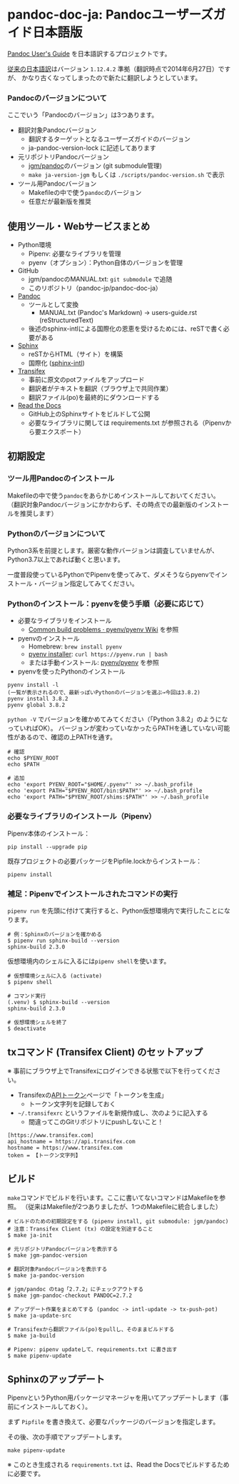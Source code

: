 # pandoc-doc-ja: Pandocユーザーズガイド日本語版

[Pandoc User's Guide](http://pandoc.org/MANUAL.html) を日本語訳するプロジェクトです。

[従来の日本語訳](http://sky-y.github.io/site-pandoc-jp/users-guide/)はバージョン `1.12.4.2` 準拠（翻訳時点で2014年6月27日）ですが、
かなり古くなってしまったので新たに翻訳しようとしています。

### Pandocのバージョンについて

ここでいう「Pandocのバージョン」は3つあります。

- 翻訳対象Pandocバージョン
    - 翻訳するターゲットとなるユーザーズガイドのバージョン
    - ja-pandoc-version-lock に記述してあります
- 元リポジトリPandocバージョン
    - [jgm/pandoc](https://github.com/jgm/pandoc)のバージョン (git submodule管理)
    - `make ja-version-jgm` もしくは `./scripts/pandoc-version.sh` で表示
- ツール用Pandocバージョン
    - Makefileの中で使う`pandoc`のバージョン
    - 任意だが最新版を推奨

## 使用ツール・Webサービスまとめ

- Python環境
    - Pipenv: 必要なライブラリを管理
    - pyenv（オプション）：Python自体のバージョンを管理
- GitHub
    - jgm/pandocのMANUAL.txt: `git submodule` で追随
    - このリポジトリ（pandoc-jp/pandoc-doc-ja）
- [Pandoc](http://pandoc.org/)
    - ツールとして変換
        - MANUAL.txt (Pandoc's Markdown) -> users-guide.rst (reStructuredText)
    - 後述のsphinx-intlによる国際化の恩恵を受けるためには、reSTで書く必要がある
- [Sphinx](https://www.sphinx-doc.org/ja/master/index.html)
    - reSTからHTML（サイト）を構築
    - 国際化 ([sphinx-intl](https://www.sphinx-doc.org/ja/master/usage/advanced/intl.html))
- [Transifex](https://www.transifex.com/)
    - 事前に原文のpotファイルをアップロード
    - 翻訳者がテキストを翻訳（ブラウザ上で共同作業）
    - 翻訳ファイル(po)を最終的にダウンロードする
- [Read the Docs](https://readthedocs.org/)
    - GitHub上のSphinxサイトをビルドして公開
    - 必要なライブラリに関しては requirements.txt が参照される（Pipenvから要エクスポート）

## 初期設定

### ツール用Pandocのインストール

Makefileの中で使う`pandoc`をあらかじめインストールしておいてください。
（翻訳対象Pandocバージョンにかかわらず、その時点での最新版のインストールを推奨します）

### Pythonのバージョンについて

Python3系を前提とします。厳密な動作バージョンは調査していませんが、Python3.7以上であれば動くと思います。

一度普段使っているPythonでPipenvを使ってみて、ダメそうならpyenvでインストール・バージョン指定してみてください。

### Pythonのインストール：pyenvを使う手順（必要に応じて）

- 必要なライブラリをインストール
    - [Common build problems · pyenv/pyenv Wiki](https://github.com/pyenv/pyenv/wiki/Common-build-problems) を参照
- pyenvのインストール
    - Homebrew: `brew install pyenv`
    - [pyenv installer](https://github.com/pyenv/pyenv-installer): `curl https://pyenv.run | bash`
    - または手動インストール: [pyenv/pyenv](https://github.com/pyenv/pyenv) を参照
- pyenvを使ったPythonのインストール

```shell
pyenv install -l
(一覧が表示されるので、最新っぽいPythonのバージョンを選ぶ→今回は3.8.2)
pyenv install 3.8.2
pyenv global 3.8.2
```

`python -V` でバージョンを確かめてみてください（「Python 3.8.2」のようになっていればOK）。
バージョンが変わっていなかったらPATHを通していない可能性があるので、確認の上PATHを通す。

```shell
# 確認
echo $PYENV_ROOT
echo $PATH

# 追加
echo 'export PYENV_ROOT="$HOME/.pyenv"' >> ~/.bash_profile
echo 'export PATH="$PYENV_ROOT/bin:$PATH"' >> ~/.bash_profile
echo 'export PATH="$PYENV_ROOT/shims:$PATH"' >> ~/.bash_profile
```

### 必要なライブラリのインストール（Pipenv）

Pipenv本体のインストール：

```shell
pip install --upgrade pip
```

既存プロジェクトの必要パッケージをPipfile.lockからインストール：

```shell
pipenv install
```

### 補足：Pipenvでインストールされたコマンドの実行

`pipenv run` を先頭に付けて実行すると、Python仮想環境内で実行したことになります。

```shell
# 例：Sphinxのバージョンを確かめる
$ pipenv run sphinx-build --version
sphinx-build 2.3.0
```

仮想環境内のシェルに入るには`pipenv shell`を使います。

```shell
# 仮想環境シェルに入る (activate)
$ pipenv shell

# コマンド実行
(.venv) $ sphinx-build --version
sphinx-build 2.3.0

# 仮想環境シェルを終了
$ deactivate
```

## txコマンド (Transifex Client) のセットアップ

※ 事前にブラウザ上でTransifexにログインできる状態で以下を行ってください。

- Transifexの[APIトークン](https://www.transifex.com/user/settings/api/)ページで「トークンを生成」
    - トークン文字列を記録しておく
- `~/.transifexrc` というファイルを新規作成し、次のように記入する
    - 間違ってこのGitリポジトリにpushしないこと！

```.transifexrc
[https://www.transifex.com]
api_hostname = https://api.transifex.com
hostname = https://www.transifex.com
token = 【トークン文字列】
```

## ビルド

`make`コマンドでビルドを行います。ここに書いてないコマンドはMakefileを参照。
（従来はMakefileが2つありましたが、1つのMakefileに統合しました）

```
# ビルドのための初期設定をする (pipenv install, git submodule: jgm/pandoc)
# 注意：Transifex Client (tx) の設定を別途すること
$ make ja-init

# 元リポジトリPandocバージョンを表示する
$ make jgm-pandoc-version

# 翻訳対象Pandocバージョンを表示する
$ make ja-pandoc-version

# jgm/pandoc のtag「2.7.2」にチェックアウトする
$ make jgm-pandoc-checkout PANDOC=2.7.2

# アップデート作業をまとめてする (pandoc -> intl-update -> tx-push-pot)
$ make ja-update-src

# Transifexから翻訳ファイル(po)をpullし、そのままビルドする
$ make ja-build

# Pipenv: pipenv updateして、requirements.txt に書き出す
$ make pipenv-update
```

## Sphinxのアップデート

PipenvというPython用パッケージマネージャを用いてアップデートします（事前にインストールしておく）。

まず `Pipfile` を書き換えて、必要なパッケージのバージョンを指定します。

その後、次の手順でアップデートします。

```
make pipenv-update
```

※ このとき生成される `requirements.txt` は、Read the Docsでビルドするために必要です。
